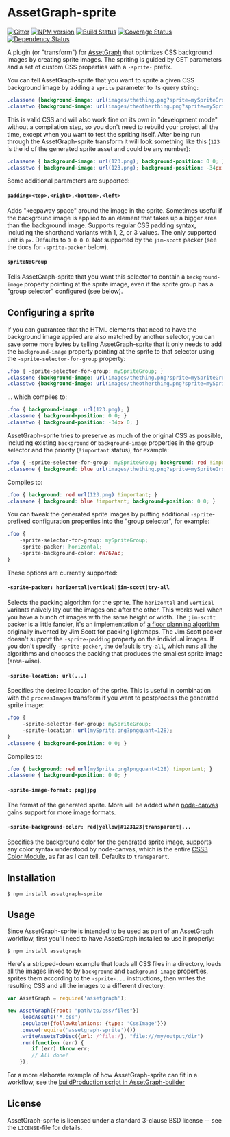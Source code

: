 AssetGraph-sprite
=================

[![Gitter](https://badges.gitter.im/Join%20Chat.svg)](https://gitter.im/assetgraph/assetgraph-sprite?utm_source=badge&utm_medium=badge&utm_campaign=pr-badge&utm_content=badge)
[![NPM version](https://badge.fury.io/js/assetgraph-sprite.svg)](http://badge.fury.io/js/assetgraph-sprite)
[![Build Status](https://travis-ci.org/assetgraph/assetgraph-sprite.svg?branch=master)](https://travis-ci.org/assetgraph/assetgraph-sprite)
[![Coverage Status](https://coveralls.io/repos/assetgraph/assetgraph-sprite/badge.svg?style=flat)](https://coveralls.io/r/assetgraph/assetgraph-sprite)
[![Dependency Status](https://david-dm.org/assetgraph/assetgraph-sprite.svg)](https://david-dm.org/assetgraph/assetgraph-sprite)

A plugin (or "transform") for <a
href="http://github.com/One-com/assetgraph">AssetGraph</a> that
optimizes CSS background images by creating sprite images. The
spriting is guided by GET parameters and a set of custom CSS
properties with a `-sprite-` prefix.

You can tell AssetGraph-sprite that you want to sprite a given CSS
background image by adding a `sprite` parameter to its query string:

```css
.classone {background-image: url(images/thething.png?sprite=mySpriteGroup); }
.classtwo {background-image: url(images/theotherthing.png?sprite=mySpriteGroup); }
```

This is valid CSS and will also work fine on its own in "development
mode" without a compilation step, so you don't need to rebuild your
project all the time, except when you want to test the spriting
itself. After being run through the AssetGraph-sprite transform it
will look something like this (`123` is the id of the generated sprite
asset and could be any number):

```css
.classone { background-image: url(123.png); background-position: 0 0; }
.classtwo { background-image: url(123.png); background-position: -34px 0; }
```

Some additional parameters are supported:

#### `padding=<top>,<right>,<bottom>,<left>` ####

Adds "keepaway space" around the image in the sprite. Sometimes
useful if the background image is applied to an element that takes
up a bigger area than the background image. Supports regular CSS
padding syntax, including the shorthand variants with 1, 2, or 3
values. The only supported unit is `px`. Defaults to `0 0 0 0`.  Not
supported by the `jim-scott` packer (see the docs for
`-sprite-packer` below).

#### `spriteNoGroup` ####

Tells AssetGraph-sprite that you want this selector to contain a
`background-image` property pointing at the sprite image, even
if the sprite group has a "group selector" configured (see below).


Configuring a sprite
--------------------

If you can guarantee that the HTML elements that need to have the
background image applied are also matched by another selector, you can
save some more bytes by telling AssetGraph-sprite that it only needs
to add the `background-image` property pointing at the sprite to that
selector using the `-sprite-selector-for-group` property:

```css
.foo { -sprite-selector-for-group: mySpriteGroup; }
.classone {background-image: url(images/thething.png?sprite=mySpriteGroup); }
.classtwo {background-image: url(images/theotherthing.png?sprite=mySpriteGroup); }
```

... which compiles to:

```css
.foo { background-image: url(123.png); }
.classone { background-position: 0 0; }
.classtwo { background-position: -34px 0; }
```

AssetGraph-sprite tries to preserve as much of the original CSS as
possible, including existing `background` or `background-image`
properties in the group selector and the priority (`!important`
status), for example:

```css
.foo { -sprite-selector-for-group: mySpriteGroup; background: red !important; }
.classone { background: blue url(images/thething.png?sprite=mySpriteGroup) !important; }
```

Compiles to:

```css
.foo { background: red url(123.png) !important; }
.classone { background: blue !important; background-position: 0 0; }
```

You can tweak the generated sprite images by putting additional
`-sprite`-prefixed configuration properties into the "group
selector", for example:

```css
.foo {
    -sprite-selector-for-group: mySpriteGroup;
    -sprite-packer: horizontal;
    -sprite-background-color: #a767ac;
}
```

These options are currently supported:

#### `-sprite-packer: horizontal|vertical|jim-scott|try-all` ####

Selects the packing algorithm for the sprite. The `horizontal` and
`vertical` variants naively lay out the images one after the other.
This works well when you have a bunch of images with the same height
or width. The `jim-scott` packer is a little fancier, it's an
implementation of <a
href="http://www.blackpawn.com/texts/lightmaps/">a floor planning
algorithm</a> originally invented by Jim Scott for packing
lightmaps. The Jim Scott packer doesn't support the
`-sprite-padding` property on the individual images.  If you don't
specify `-sprite-packer`, the default is `try-all`, which runs all
the algorithms and chooses the packing that produces the smallest
sprite image (area-wise).

#### `-sprite-location: url(...)` ####

Specifies the desired location of the sprite. This is useful in
combination with the `processImages` transform if you want to
postprocess the generated sprite image:

```css
.foo {
     -sprite-selector-for-group: mySpriteGroup;
     -sprite-location: url(mySprite.png?pngquant=128);
}
.classone { background-position: 0 0; }
```

Compiles to:

```css
.foo { background: red url(mySprite.png?pngquant=128) !important; }
.classone { background-position: 0 0; }
```

#### `-sprite-image-format: png|jpg` ####

The format of the generated sprite. More will be added when <a
href="http://github.com/LearnBoost/node-canvas">node-canvas</a> gains
support for more image formats.

#### `-sprite-background-color: red|yellow|#123123|transparent|...` ####

Specifies the background color for the generated sprite image,
supports any color syntax understood by node-canvas, which is the
entire <a
href="http://www.w3.org/TR/2003/CR-css3-color-20030514/#numerical">CSS3
Color Module</a>, as far as I can tell. Defaults to `transparent`.


Installation
------------

```
$ npm install assetgraph-sprite
```

Usage
-----

Since AssetGraph-sprite is intended to be used as part of an AssetGraph
workflow, first you'll need to have AssetGraph installed to use it properly:

```
$ npm install assetgraph
```

Here's a stripped-down example that loads all CSS files in a
directory, loads all the images linked to by `background` and
`background-image` properties, sprites them according to the
`-sprite-...` instructions, then writes the resulting CSS and
all the images to a different directory:

```javascript
var AssetGraph = require('assetgraph');

new AssetGraph({root: "path/to/css/files"})
    .loadAssets('*.css')
    .populate({followRelations: {type: 'CssImage'}})
    .queue(require('assetgraph-sprite')())
    .writeAssetsToDisc({url: /^file:/}, "file:///my/output/dir")
    .run(function (err) {
        if (err) throw err;
        // All done!
    });
```

For a more elaborate example of how AssetGraph-sprite can fit in a
workflow, see the <a href="https://github.com/One-com/assetgraph-builder/blob/master/bin/buildProduction">buildProduction script in AssetGraph-builder</a>


License
-------

AssetGraph-sprite is licensed under a standard 3-clause BSD license --
see the `LICENSE`-file for details.
